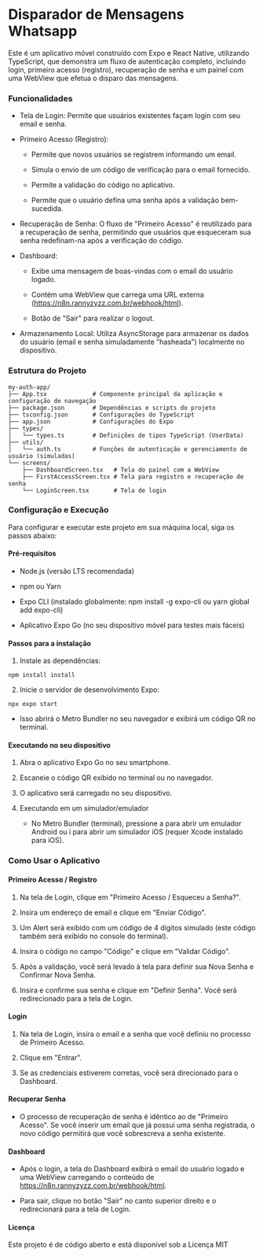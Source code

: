 # Disparador de Mensagens Whatsapp
Este é um aplicativo móvel construído com Expo e React Native, utilizando TypeScript, que demonstra um fluxo de autenticação completo, incluindo login, primeiro acesso (registro), recuperação de senha e um painel com uma WebView que efetua o disparo das mensagens.

### Funcionalidades
* Tela de Login: Permite que usuários existentes façam login com seu email e senha.

* Primeiro Acesso (Registro):

    * Permite que novos usuários se registrem informando um email.

    * Simula o envio de um código de verificação para o email fornecido.

    * Permite a validação do código no aplicativo.

    * Permite que o usuário defina uma senha após a validação bem-sucedida.

* Recuperação de Senha: O fluxo de "Primeiro Acesso" é reutilizado para a recuperação de senha, permitindo que usuários que esqueceram sua senha redefinam-na após a verificação do código.

* Dashboard:

    * Exibe uma mensagem de boas-vindas com o email do usuário logado.

    * Contém uma WebView que carrega uma URL externa (https://n8n.rannyzyzz.com.br/webhook/html).

    * Botão de "Sair" para realizar o logout.

* Armazenamento Local: Utiliza AsyncStorage para armazenar os dados do usuário (email e senha simuladamente "hasheada") localmente no dispositivo.

### Estrutura do Projeto
```
my-auth-app/
├── App.tsx             # Componente principal da aplicação e configuração de navegação
├── package.json        # Dependências e scripts do projeto
├── tsconfig.json       # Configurações do TypeScript
├── app.json            # Configurações do Expo
├── types/
│   └── types.ts        # Definições de tipos TypeScript (UserData)
├── utils/
│   └── auth.ts         # Funções de autenticação e gerenciamento de usuário (simuladas)
└── screens/
    ├── DashboardScreen.tsx   # Tela do painel com a WebView
    ├── FirstAccessScreen.tsx # Tela para registro e recuperação de senha
    └── LoginScreen.tsx       # Tela de login
```

### Configuração e Execução
Para configurar e executar este projeto em sua máquina local, siga os passos abaixo:

#### Pré-requisitos
* Node.js (versão LTS recomendada)

* npm ou Yarn

* Expo CLI (instalado globalmente: npm install -g expo-cli ou yarn global add expo-cli)

* Aplicativo Expo Go (no seu dispositivo móvel para testes mais fáceis)

#### Passos para a instalação
1. Instale as dependências:
```
npm install install
```

2. Inicie o servidor de desenvolvimento Expo:
```
npx expo start
```

* Isso abrirá o Metro Bundler no seu navegador e exibirá um código QR no terminal.

#### Executando no seu dispositivo
1. Abra o aplicativo Expo Go no seu smartphone.

2. Escaneie o código QR exibido no terminal ou no navegador.

3. O aplicativo será carregado no seu dispositivo.

4. Executando em um simulador/emulador
    * No Metro Bundler (terminal), pressione a para abrir um emulador Android ou i para abrir um simulador iOS (requer Xcode instalado para iOS).

### Como Usar o Aplicativo
#### Primeiro Acesso / Registro
1. Na tela de Login, clique em "Primeiro Acesso / Esqueceu a Senha?".

2. Insira um endereço de email e clique em "Enviar Código".

3. Um Alert será exibido com um código de 4 dígitos simulado (este código também será exibido no console do terminal).

4. Insira o código no campo "Código" e clique em "Validar Código".

5. Após a validação, você será levado à tela para definir sua Nova Senha e Confirmar Nova Senha.

6. Insira e confirme sua senha e clique em "Definir Senha". Você será redirecionado para a tela de Login.

#### Login
1. Na tela de Login, insira o email e a senha que você definiu no processo de Primeiro Acesso.

2. Clique em "Entrar".

3. Se as credenciais estiverem corretas, você será direcionado para o Dashboard.

#### Recuperar Senha
* O processo de recuperação de senha é idêntico ao de "Primeiro Acesso". Se você inserir um email que já possui uma senha registrada, o novo código permitirá que você sobrescreva a senha existente.

#### Dashboard
* Após o login, a tela do Dashboard exibirá o email do usuário logado e uma WebView carregando o conteúdo de https://n8n.rannyzyzz.com.br/webhook/html.

* Para sair, clique no botão "Sair" no canto superior direito e o redirecionará para a tela de Login.

#### Licença
Este projeto é de código aberto e está disponível sob a Licença MIT